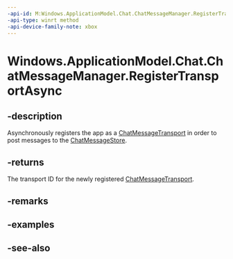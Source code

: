 ```yaml
---
-api-id: M:Windows.ApplicationModel.Chat.ChatMessageManager.RegisterTransportAsync
-api-type: winrt method
-api-device-family-note: xbox
---
```


<!-- Method syntax
public Windows.Foundation.IAsyncOperation<string> RegisterTransportAsync()
-->

# Windows.ApplicationModel.Chat.ChatMessageManager.RegisterTransportAsync

## -description
Asynchronously registers the app as a [ChatMessageTransport](chatmessagetransport.md) in order to post messages to the [ChatMessageStore](chatmessagestore.md).

## -returns
The transport ID for the newly registered [ChatMessageTransport](chatmessagetransport.md).

## -remarks

## -examples

## -see-also
